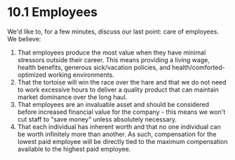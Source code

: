 # 10.1 Employees



We'd like to, for a few minutes, discuss our last point: care of employees. We believe:

1. That employees produce the most value when they have minimal stressors outside their career. This means providing a living wage, health benefits, generous sick/vacation policies, and health/comforted-optimized working environments.
2. That the tortoise will win the race over the hare and that we do not need to work excessive hours to deliver a quality product that can maintain market dominance over the long haul.
3. That employees are an invaluable asset and should be considered before increased financial value for the company - this means we won't cut staff to "save money" unless absolutely necessary.
4. That each individual has inherent worth and that no one individual can be worth infinitely more than another. As such, compensation for the lowest paid employee will be directly tied to the maximum compensation available to the highest paid employee.

